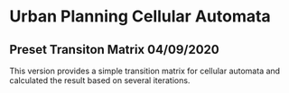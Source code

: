 # Urban Planning Cellular Automata

## Preset Transiton Matrix 04/09/2020

This version provides a simple transition matrix for cellular automata and calculated the result based on several iterations. 
